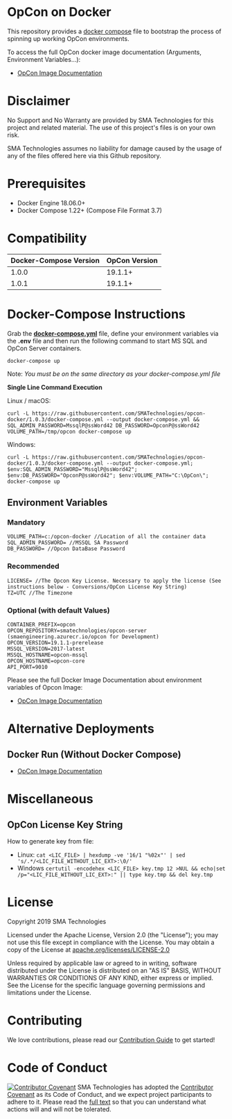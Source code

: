# OpCon on Docker
This repository provides a [docker compose](https://docs.docker.com/compose/) file to bootstrap the process of spinning up working OpCon environments.

To access the full OpCon docker image documentation (Arguments, Environment Variables...):
- [OpCon Image Documentation](https://hub.docker.com/r/smatechnologies/opcon-server)

# Disclaimer
No Support and No Warranty are provided by SMA Technologies for this project and related material. The use of this project's files is on your own risk.

SMA Technologies assumes no liability for damage caused by the usage of any of the files offered here via this Github repository.

# Prerequisites
- Docker Engine 18.06.0+
- Docker Compose 1.22+ (Compose File Format 3.7)

# Compatibility

| Docker-Compose Version  | OpCon Version  |
|-------------------------|----------------|
| 1.0.0                   | 19.1.1+        |
| 1.0.1                   | 19.1.1+        |

# Docker-Compose Instructions
Grab the **[docker-compose.yml](docker-compose.yml)** file, define your environment variables via the **.env** file and then run the following command to start MS SQL and OpCon Server containers.
```
docker-compose up
```
Note: *You must be on the same directory as your docker-compose.yml file*

**Single Line Command Execution**

Linux / macOS:
```
curl -L https://raw.githubusercontent.com/SMATechnologies/opcon-docker/1.0.3/docker-compose.yml --output docker-compose.yml && SQL_ADMIN_PASSWORD=MssqlP@ssWord42 DB_PASSWORD=OpconP@ssWord42 VOLUME_PATH=/tmp/opcon docker-compose up
```

Windows:
```
curl -L https://raw.githubusercontent.com/SMATechnologies/opcon-docker/1.0.3/docker-compose.yml --output docker-compose.yml; $env:SQL_ADMIN_PASSWORD="MssqlP@ssWord42"; $env:DB_PASSWORD="OpconP@ssWord42"; $env:VOLUME_PATH="C:\OpCon\"; docker-compose up
```

## Environment Variables

### Mandatory

```
VOLUME_PATH=c:/opcon-docker //Location of all the container data
SQL_ADMIN_PASSWORD= //MSSQL SA Password
DB_PASSWORD= //Opcon DataBase Password
```

### Recommended

```
LICENSE= //The Opcon Key License. Necessary to apply the license (See instructions below - Conversions/OpCon License Key String)
TZ=UTC //The Timezone
```

### Optional (with default Values)

```
CONTAINER_PREFIX=opcon
OPCON_REPOSITORY=smatechnologies/opcon-server (smaengineering.azurecr.io/opcon for Development)
OPCON_VERSION=19.1.1-prerelease
MSSQL_VERSION=2017-latest
MSSQL_HOSTNAME=opcon-mssql
OPCON_HOSTNAME=opcon-core
API_PORT=9010
```

Please see the full Docker Image Documentation about environment variables of Opcon Image:
- [OpCon Image Documentation](https://hub.docker.com/r/smatechnologies/opcon-server)

# Alternative Deployments

## Docker Run (Without Docker Compose)

- [OpCon Image Documentation](https://hub.docker.com/r/smatechnologies/opcon-server)

# Miscellaneous

## OpCon License Key String

How to generate key from file:
- Linux: `cat <LIC_FILE> | hexdump -ve '16/1 "%02x"' | sed 's/.*/<LIC_FILE_WITHOUT_LIC_EXT>:\0/'`
- Windows `certutil -encodehex <LIC_FILE> key.tmp 12 >NUL && echo|set /p="<LIC_FILE_WITHOUT_LIC_EXT>:" || type key.tmp && del key.tmp`

# License
Copyright 2019 SMA Technologies

Licensed under the Apache License, Version 2.0 (the "License");
you may not use this file except in compliance with the License.
You may obtain a copy of the License at [apache.org/licenses/LICENSE-2.0](http://www.apache.org/licenses/LICENSE-2.0)

Unless required by applicable law or agreed to in writing, software
distributed under the License is distributed on an "AS IS" BASIS,
WITHOUT WARRANTIES OR CONDITIONS OF ANY KIND, either express or implied.
See the License for the specific language governing permissions and
limitations under the License.

# Contributing
We love contributions, please read our [Contribution Guide](CONTRIBUTING.md) to get started!

# Code of Conduct
[![Contributor Covenant](https://img.shields.io/badge/Contributor%20Covenant-v2.0%20adopted-ff69b4.svg)](code-of-conduct.md)
SMA Technologies has adopted the [Contributor Covenant](CODE_OF_CONDUCT.md) as its Code of Conduct, and we expect project participants to adhere to it. Please read the [full text](CODE_OF_CONDUCT.md) so that you can understand what actions will and will not be tolerated.
